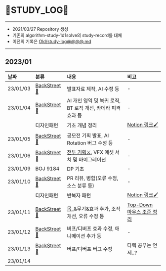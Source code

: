 # 📜STUDY_LOG📜
---
- 2021/03/27 Repository 생성
- 기존의 algorithm-study-1d1solve의 study-record를 대체
- 이전의 기록은 [Old/study-log@@@@.md](https://github.com/Oriburger/oriburger_study_log/blob/main/Old/study_log_2021.md)
---

## 2023/01

<div markdown="1">

|날짜|분류|내용|비고|
|:----|:----|:----|:----|
|23/01/03|[BackStreet🌆](https://github.com/Oriburger/problem_solving_1w3solve)|발표자료 제작, AI 수정 등|-|
|23/01/04|[BackStreet🌆](https://github.com/Oriburger/problem_solving_1w3solve)|AI 개인 영역 및 복귀 로직, BT 로직 개선, 카메라 피격 효과 등|-|
||디자인패턴|기초 개념 정리|[Notion 링크🖌️](https://oriburger.notion.site/d26ac58c56f4463da579fab61b3d3355)|
|23/01/05|[BackStreet🌆](https://github.com/Oriburger/problem_solving_1w3solve)|공모전 기획 발표, AI Rotation 버그 수정 등|-|
|23/01/06|[BackStreet🌆](https://github.com/Oriburger/problem_solving_1w3solve)|[전투 기획⚔️](https://shadowed-peanut-70c.notion.site/d9bde4ad71404f7db98729d9d7aa1984), VFX 에셋 서치 및 마이그레이션|-|
|23/01/09|BOJ 9184|DP 기초|-|
|23/01/10|[BackStreet🌆](https://github.com/Oriburger/problem_solving_1w3solve)|PR 리뷰, 병합(오류 수정, 소스 분류 등)|-|
||디자인패턴|반복자 패턴|[Notion 링크🖌️](https://www.notion.so/oriburger/893cc8a3d9a843f2b58e6b0c6fe11bd9)|
|23/01/11|[BackStreet🌆](https://github.com/Oriburger/problem_solving_1w3solve)|[몹_](https://shadowed-peanut-70c.notion.site/b6aeac8b401d4d95a304ca2f5ae484a4)&무기&효과 추가, 조작 개선, 오류 수정 등|[Top-Down 마우스 조준 정리](https://www.notion.so/oriburger/Top-Down-75d654297af64d78a3107fdc6819604a)|
|23/01/12|[BackStreet🌆](https://github.com/Oriburger/problem_solving_1w3solve)|버프/디버프 효과 수정, 애니메이션 추가 등|-|
|23/01/13|[BackStreet🌆](https://github.com/Oriburger/UE5-BackStreet/commit/6c9e606bb0bab868bbb71dddc7b5b45628ac8c85)|버프/디버프 버그 수정|다렉 공부는 언제..?|
|23/01/14||||
</div>

<!--

- 📔📚📙📘📗📒📃📜📄📑

-->
